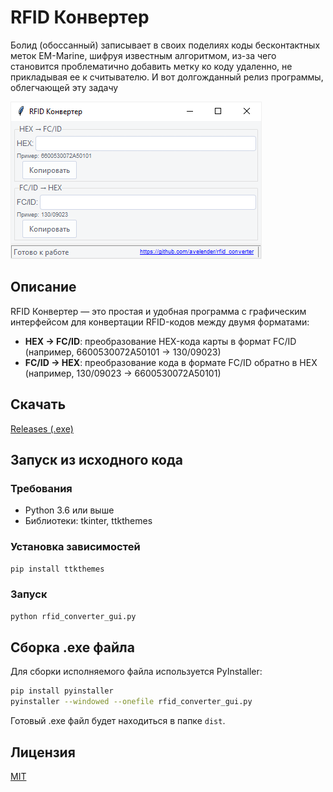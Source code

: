 # RFID Конвертер

Болид (обоссанный) записывает в своих поделиях коды бесконтактных меток EM-Marine, шифруя известным алгоритмом, из-за чего становится проблематично добавить метку ко коду удаленно, не прикладывая ее к считывателю. И вот долгожданный релиз программы, облегчающей эту задачу

![RFID Конвертер](https://github.com/avelender/rfid_converter/raw/main/screen.png)

## Описание

RFID Конвертер — это простая и удобная программа с графическим интерфейсом для конвертации RFID-кодов между двумя форматами:
- **HEX → FC/ID**: преобразование HEX-кода карты в формат FC/ID (например, 6600530072A50101 → 130/09023)
- **FC/ID → HEX**: преобразование кода в формате FC/ID обратно в HEX (например, 130/09023 → 6600530072A50101)

## Скачать

[Releases (.exe)](https://github.com/avelender/rfid_converter/releases)

## Запуск из исходного кода

### Требования
- Python 3.6 или выше
- Библиотеки: tkinter, ttkthemes

### Установка зависимостей
```bash
pip install ttkthemes
```

### Запуск
```bash
python rfid_converter_gui.py
```

## Сборка .exe файла

Для сборки исполняемого файла используется PyInstaller:

```bash
pip install pyinstaller
pyinstaller --windowed --onefile rfid_converter_gui.py
```

Готовый .exe файл будет находиться в папке `dist`.

## Лицензия

[MIT](https://opensource.org/licenses/MIT)
